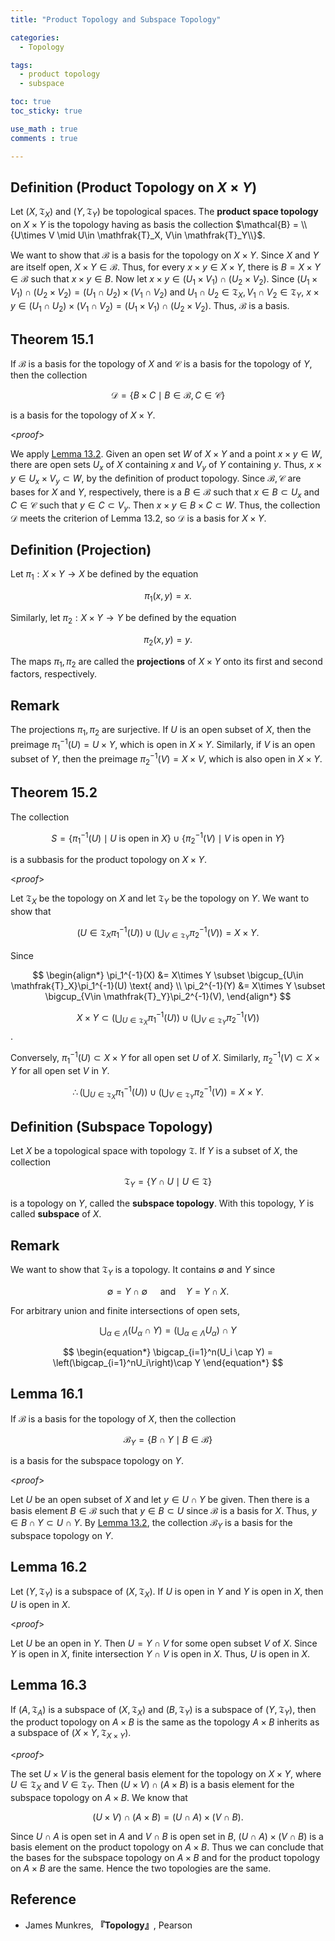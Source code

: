 ```yaml
---
title: "Product Topology and Subspace Topology"

categories:
  - Topology

tags:
  - product topology
  - subspace

toc: true
toc_sticky: true

use_math : true
comments : true

---
```


## Definition (Product Topology on $X \times Y$)
Let $(X,\mathfrak{T}_X)$ and $(Y,\mathfrak{T}_Y)$ be topological spaces. The **product space topology** on $X\times Y$ is the topology having as basis the collection $\mathcal{B} = \\{U\times V \mid  U\in \mathfrak{T}_X, V\in \mathfrak{T}_Y\\}$.

We want to show that $\mathcal{B}$ is a basis for the topology on $X\times Y$. Since $X$ and $Y$ are itself open, $X\times Y \in \mathcal{B}$. Thus, for every $x\times y \in X\times Y$, there is $B=X\times Y\in \mathcal{B}$ such that $x\times y \in B$. Now let $x\times y \in (U_1\times V_1) \cap (U_2\times V_2)$. Since $(U_1\times V_1) \cap (U_2\times V_2) = (U_1 \cap U_2)\times (V_1\cap V_2)$ and $U_1\cap U_2 \in \mathfrak{T}_X, V_1\cap V_2 \in \mathfrak{T}_Y$, $x\times y \in  (U_1 \cap U_2)\times (V_1\cap V_2) = (U_1\times V_1) \cap (U_2\times V_2)$. Thus, $\mathcal{B}$ is a basis.

$$\tag*{$\square$}$$

## Theorem 15.1 
If $\mathcal{B}$ is a basis for the topology of $X$ and $\mathcal{C}$ is a basis for the topology of $Y$, then the collection

$$
\begin{equation*}
\mathcal{D} = \{B\times C \mid B\in\mathcal{B}, C \in \mathcal{C}\}
\end{equation*}
$$

is a basis for the topology of $X\times Y$.

<*proof*>

We apply [Lemma 13.2](https://seanie12.github.io/blog/topology/open-basis/#lemma-132).  Given an open set $W$ of $X\times Y$ and a point $x\times y\in W$, there are open sets $U_x$ of $X$ containing $x$ and $V_y$ of $Y$ containing $y$. Thus, $x\times y \in U_x\times V_y \subset W$, by the definition of product topology. Since $\mathcal{B},\mathcal{C}$ are bases for $X$ and $Y$, respectively, there is a $B\in\mathcal{B}$ such that $x\in B\subset U_x$ and $C\in\mathcal{C}$ such that $y\in C\subset V_y$. Then $x\times y \in B\times C \subset W$. Thus, the collection $\mathcal{D}$ meets the criterion of Lemma 13.2, so $\mathcal{D}$ is a basis for $X\times Y$.

$$\tag*{$\square$}$$


## Definition (Projection)
Let $\pi_1: X\times Y \rightarrow X$ be defined by the equation

$$
\begin{equation*}
\pi_1(x,y) = x.
\end{equation*}
$$

Similarly, let $\pi_2:X\times Y \rightarrow Y$ be defined by the equation

$$
\begin{equation*}
\pi_2(x,y) = y.
\end{equation*}
$$

The maps $\pi_1,\pi_2$ are called the **projections** of $X\times Y$ onto its first and second factors, respectively.

## Remark
The projections $\pi_1,\pi_2$ are surjective. If $U$ is an open subset of $X$, then the preimage $\pi_1^{-1}(U) = U\times Y$, which is open in $X\times Y$. Similarly, if $V$ is an open subset of $Y$, then the preimage $\pi_2^{-1}(V) = X\times V$, which is also open in $X\times Y$.

## Theorem 15.2
The collection

$$
S = \{ \pi_1^{-1}(U)\mid U \text{ is open in } X\} \cup \{ \pi_2^{-1}(V)\mid V \text{ is open in } Y\}
$$

is a subbasis for the product topology on $X\times Y$.

<*proof*>

Let $\mathfrak{T}_X$ be the  topology on $X$ and let $\mathfrak{T}_Y$ be the topology on $Y$. We want to show that 

$$
\left({U\in\mathfrak{T}_X}\pi_1^{-1}(U)\right)\cup \left(\bigcup_{V\in\mathfrak{T}_Y}\pi_2^{-1}(V) \right) = X\times Y.
$$

Since

$$
\begin{align*}
\pi_1^{-1}(X) &= X\times Y \subset \bigcup_{U\in \mathfrak{T}_X}\pi_1^{-1}(U) \text{ and} \\
\pi_2^{-1}(Y) &= X\times Y \subset \bigcup_{V\in \mathfrak{T}_Y}\pi_2^{-1}(V), 
\end{align*}
$$

$$X\times Y\subset \Big(\bigcup_{U\in\mathfrak{T}_X}\pi_1^{-1}(U)\Big)\cup \Big(\bigcup_{V\in\mathfrak{T}_Y}\pi_2^{-1}(V) \Big)$$.

Conversely, $\pi_1^{-1}(U)\subset X\times Y$ for all open set $U$ of $X$. Similarly, $\pi_2^{-1}(V) \subset X\times Y$ for all open set $V$ in $Y$.

$$
\begin{equation*}
\therefore \left(\bigcup_{U\in\mathfrak{T}_X}\pi_1^{-1}(U)\right)\cup \left(\bigcup_{V\in\mathfrak{T}_Y}\pi_2^{-1}(V) \right) = X\times Y.
\end{equation*}
$$

$$\tag*{$\square$}$$

## Definition (Subspace Topology)
Let $X$ be a topological space with topology $\mathfrak{T}$. If $Y$ is a subset of $X$, the collection

$$
\mathfrak{T}_Y = \{ Y\cap U \mid U \in \mathfrak{T}\}
$$

is a topology on $Y$, called the **subspace topology**. With this topology, $Y$ is called **subspace** of $X$.

## Remark
We want to show that $\mathfrak{T}_Y$ is a topology. It contains $\emptyset$ and $Y$ since 

$$
\begin{equation*}
\emptyset = Y\cap \emptyset \quad \text{ and}\quad Y = Y\cap X.
\end{equation*}
$$

For arbitrary union and finite intersections of open sets,

$$
\begin{equation*}
\bigcup_{\alpha \in \Lambda}(U_\alpha \cap Y) = \left(\bigcup_{\alpha\in\Lambda}U_\alpha\right)\cap Y
\end{equation*}
$$

$$
\begin{equation*}
\bigcap_{i=1}^n(U_i \cap Y) = \left(\bigcap_{i=1}^nU_i\right)\cap Y
\end{equation*}
$$

## Lemma 16.1
If $\mathcal{B}$ is a basis for the topology of $X$, then the collection 

$$
\begin{equation*}
\mathcal{B}_Y = \{B\cap Y\mid B\in\mathcal{B} \}
\end{equation*}
$$
 
 is a basis for the subspace topology on $Y$.

<*proof*>

Let $U$ be an open subset of $X$ and let $y\in U\cap Y$ be given. Then there is a basis element $B\in\mathcal{B}$ such that $y\in B \subset U$ since $\mathcal{B}$ is a basis for $X$. Thus, $y\in B\cap Y \subset U\cap Y$. By [Lemma 13.2](https://seanie12.github.io/blog/topology/open-basis/#lemma-132), the collection $\mathcal{B}_Y$ is a basis for the subspace topology on $Y$.


$$\tag*{$\square$}$$


## Lemma 16.2 
Let $(Y,\mathfrak{T}_Y)$ is a subspace of $(X,\mathfrak{T}_X)$. If $U$ is open in $Y$ and $Y$ is open in $X$, then $U$ is open in $X$.

<*proof*>

Let $U$ be an open in $Y$. Then $U=Y\cap V$ for some open subset $V$ of $X$. Since $Y$ is open in $X$, finite intersection $Y\cap V$ is open in $X$. Thus, $U$ is open in $X$.

$$\tag*{$\square$}$$



## Lemma 16.3
If $(A, \mathfrak{T}_A)$ is a subspace of  $(X,\mathfrak{T}_X)$ and $(B,\mathfrak{T}_Y)$ is a subspace of $(Y ,\mathfrak{T}_Y)$, then the product topology on $A\times B$ is the same as the topology $A\times B$ inherits as a subspace of $(X \times Y, \mathfrak{T}_{X \times Y})$.

<*proof*>

The set $U\times V$ is the general basis element for the topology on $X\times Y$, where $U\in\mathfrak{T}_X$ and $V\in\mathfrak{T}_Y$. Then $(U\times V)\cap (A\times B)$ is a basis element for the subspace topology on $A\times B$. 
We know that 

$$
\begin{equation*}
(U\times V)\cap (A\times B) = (U\cap A) \times (V\cap B).
\end{equation*}
$$

Since $U\cap A$ is open set in $A$ and $V\cap B$ is open set in $B$,  $(U\cap A) \times (V\cap B)$ is a basis element on the product topology on $A\times B$. Thus we can conclude that the bases for the subspace topology on $A\times B$ and for the product topology on $A\times B$ are the same. Hence the two topologies are the same.

$$\tag*{$\square$}$$

## Reference
- James Munkres, **『**Topology**』**, Pearson
